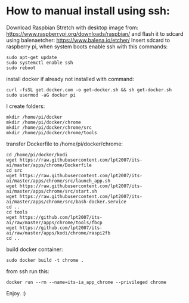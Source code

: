 # How to manual install using ssh:
Download Raspbian Stretch with desktop image from:
https://www.raspberrypi.org/downloads/raspbian/
and flash it to sdcard using balenaetcher:
https://www.balena.io/etcher/
Insert sdcard to raspberry pi, when system boots enable ssh with this commands:
```
sudo apt-get update
sudo systemctl enable ssh
sudo reboot
```
install docker if already not installed with command:
```
curl -fsSL get.docker.com -o get-docker.sh && sh get-docker.sh
sudo usermod -aG docker pi
```
I create folders:
```
mkdir /home/pi/docker
mkdir /home/pi/docker/chrome
mkdir /home/pi/docker/chrome/src
mkdir /home/pi/docker/chrome/tools
```
transfer Dockerfile to /home/pi/docker/chrome:
```
cd /home/pi/docker/kodi
wget https://raw.githubusercontent.com/lpt2007/its-ai/master/apps/chrome/Dockerfile
cd src
wget https://raw.githubusercontent.com/lpt2007/its-ai/master/apps/chrome/src/launch_app.sh
wget https://raw.githubusercontent.com/lpt2007/its-ai/master/apps/chrome/src/start.sh
wget https://raw.githubusercontent.com/lpt2007/its-ai/master/apps/chrome/src/bash-docker.service
cd ..
cd tools
wget https://github.com/lpt2007/its-ai/raw/master/apps/chrome/tools/fbcp
wget https://github.com/lpt2007/its-ai/raw/master/apps/kodi/chrome/raspi2fb
cd ..
```
build docker container:
```
sudo docker build -t chrome .
```

from ssh run this:
```
docker run --rm --name=its-ia_app_chrome --privileged chrome

```

Enjoy. :)
